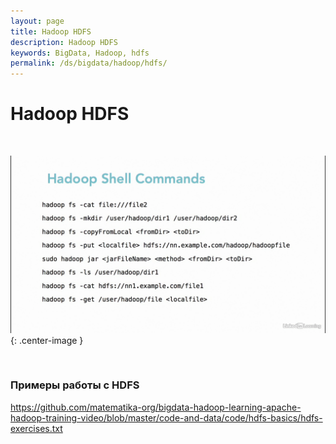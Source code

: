 ```yaml
---
layout: page
title: Hadoop HDFS
description: Hadoop HDFS
keywords: BigData, Hadoop, hdfs
permalink: /ds/bigdata/hadoop/hdfs/
---
```


# Hadoop HDFS

<br/>

![BigData - Hadoop - HDFS](/img/docs/bigdata/hadoop/hdfs/hadoop-shell-commands.png 'BigData - Hadoop - HDFS'){: .center-image }

<br/>

### Примеры работы с HDFS

https://github.com/matematika-org/bigdata-hadoop-learning-apache-hadoop-training-video/blob/master/code-and-data/code/hdfs-basics/hdfs-exercises.txt
